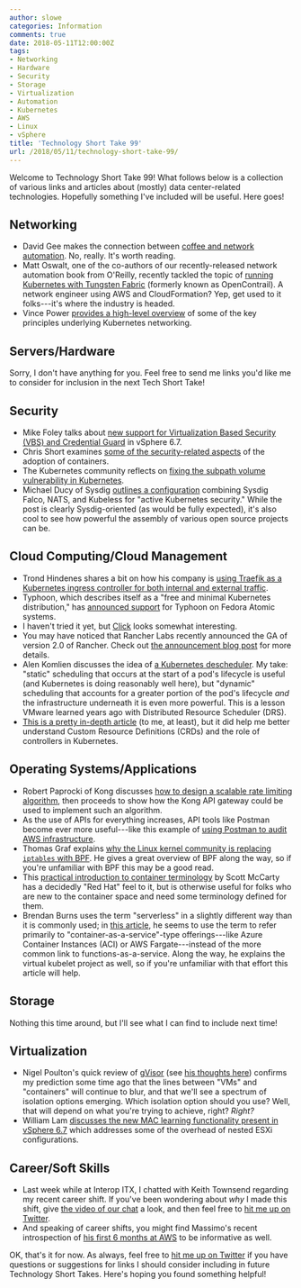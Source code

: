 ```yaml
---
author: slowe
categories: Information
comments: true
date: 2018-05-11T12:00:00Z
tags:
- Networking
- Hardware
- Security
- Storage
- Virtualization
- Automation
- Kubernetes
- AWS
- Linux
- vSphere
title: 'Technology Short Take 99'
url: /2018/05/11/technology-short-take-99/
---
```


Welcome to Technology Short Take 99! What follows below is a collection of various links and articles about (mostly) data center-related technologies. Hopefully something I've included will be useful. Here goes!<!--more-->

## Networking

* David Gee makes the connection between [coffee and network automation][link-5]. No, really. It's worth reading.
* Matt Oswalt, one of the co-authors of our recently-released network automation book from O'Reilly, recently tackled the topic of [running Kubernetes with Tungsten Fabric][link-14] (formerly known as OpenContrail). A network engineer using AWS and CloudFormation? Yep, get used to it folks---it's where the industry is headed.
* Vince Power [provides a high-level overview][link-22] of some of the key principles underlying Kubernetes networking.

## Servers/Hardware

Sorry, I don't have anything for you. Feel free to send me links you'd like me to consider for inclusion in the next Tech Short Take!

## Security

* Mike Foley talks about [new support for Virtualization Based Security (VBS) and Credential Guard][link-1] in vSphere 6.7.
* Chris Short examines [some of the security-related aspects][link-6] of the adoption of containers.
* The Kubernetes community reflects on [fixing the subpath volume vulnerability in Kubernetes][link-7].
* Michael Ducy of Sysdig [outlines a configuration][link-16] combining Sysdig Falco, NATS, and Kubeless for "active Kubernetes security." While the post is clearly Sysdig-oriented (as would be fully expected), it's also cool to see how powerful the assembly of various open source projects can be.

## Cloud Computing/Cloud Management

* Trond Hindenes shares a bit on how his company is [using Traefik as a Kubernetes ingress controller for both internal and external traffic][link-2].
* Typhoon, which describes itself as a "free and minimal Kubernetes distribution," has [announced support][link-3] for Typhoon on Fedora Atomic systems.
* I haven't tried it yet, but [Click][link-4] looks somewhat interesting.
* You may have noticed that Rancher Labs recently announced the GA of version 2.0 of Rancher. Check out [the announcement blog post][link-8] for more details.
* Alen Komlien discusses the idea of [a Kubernetes descheduler][link-11]. My take: "static" scheduling that occurs at the start of a pod's lifecycle is useful (and Kubernetes is doing reasonably well here), but "dynamic" scheduling that accounts for a greater portion of the pod's lifecycle _and_ the infrastructure underneath it is even more powerful. This is a lesson VMware learned years ago with Distributed Resource Scheduler (DRS).
* [This is a pretty in-depth article][link-18] (to me, at least), but it did help me better understand Custom Resource Definitions (CRDs) and the role of controllers in Kubernetes.

## Operating Systems/Applications

* Robert Paprocki of Kong discusses [how to design a scalable rate limiting algorithm][link-15], then proceeds to show how the Kong API gateway could be used to implement such an algorithm.
* As the use of APIs for everything increases, API tools like Postman become ever more useful---like this example of [using Postman to audit AWS infrastructure][link-17].
* Thomas Graf explains [why the Linux kernel community is replacing `iptables` with BPF][link-19]. He gives a great overview of BPF along the way, so if you're unfamiliar with BPF this may be a good read.
* This [practical introduction to container terminology][link-20] by Scott McCarty has a decidedly "Red Hat" feel to it, but is otherwise useful for folks who are new to the container space and need some terminology defined for them.
* Brendan Burns uses the term "serverless" in a slightly different way than it is commonly used; in [this article][link-21], he seems to use the term to refer primarily to "container-as-a-service"-type offerings---like Azure Container Instances (ACI) or AWS Fargate---instead of the more common link to functions-as-a-service. Along the way, he explains the virtual kubelet project as well, so if you're unfamiliar with that effort this article will help.

## Storage

Nothing this time around, but I'll see what I can find to include next time!

## Virtualization

* Nigel Poulton's quick review of [gVisor][link-13] (see [his thoughts here][link-12]) confirms my prediction some time ago that the lines between "VMs" and "containers" will continue to blur, and that we'll see a spectrum of isolation options emerging. Which isolation option should you use? Well, that will depend on what you're trying to achieve, right? _Right?_
* William Lam [discusses the new MAC learning functionality present in vSphere 6.7][link-23] which addresses some of the overhead of nested ESXi configurations.

## Career/Soft Skills

* Last week while at Interop ITX, I chatted with Keith Townsend regarding my recent career shift. If you've been wondering about _why_ I made this shift, give [the video of our chat][link-9] a look, and then feel free to [hit me up on Twitter][link-24].
* And speaking of career shifts, you might find Massimo's recent introspection of [his first 6 months at AWS][link-10] to be informative as well.

OK, that's it for now. As always, feel free to [hit me up on Twitter][link-24] if you have questions or suggestions for links I should consider including in future Technology Short Takes. Here's hoping you found something helpful!

[link-1]: https://www.yelof.com/2018/05/01/introducing-support-for-virtualization-based-security-and-credential-guard-in-vsphere-6-7/
[link-2]: https://medium.com/@trondhindenes/using-traefik-as-a-kubernetes-ingress-controller-for-both-internal-and-external-traffic-c06e4177314
[link-3]: https://typhoon.psdn.io/announce/#april-26-2018
[link-4]: https://databricks.com/blog/2018/03/27/introducing-click-the-command-line-interactive-controller-for-kubernetes.html
[link-5]: http://ipengineer.net/2018/04/describing-network-automation-automate-coffee/
[link-6]: https://www.devsecopsdays.com/articles/numbersdontlie
[link-7]: https://kubernetes.io/blog/2018/04/04/fixing-subpath-volume-vulnerability/
[link-8]: https://rancher.com/blog/2018/2018-05-01-rancher-ga-announcement-sheng-liang/
[link-9]: https://www.ctodose.com/blog/2018/5/8/beyond-virtualization-why-scott-lowe-joined-heptio
[link-10]: http://www.it20.info/2018/05/my-first-6-months-at-aws/
[link-11]: https://akomljen.com/meet-a-kubernetes-descheduler/
[link-12]: http://blog.nigelpoulton.com/gvisor-containers/
[link-13]: https://cloudplatform.googleblog.com/2018/05/Open-sourcing-gVisor-a-sandboxed-container-runtime.html
[link-14]: https://keepingitclassless.net/2018/05/up-running-kubernetes-tungsten-fabric/
[link-15]: https://konghq.com/blog/how-to-design-a-scalable-rate-limiting-algorithm/
[link-16]: https://sysdig.com/blog/active-kubernetes-security-falco-nats-kubeless/
[link-17]: http://blog.getpostman.com/2017/12/19/audit-your-aws-infrastructure-with-postman/
[link-18]: https://medium.com/@trstringer/create-kubernetes-controllers-for-core-and-custom-resources-62fc35ad64a3
[link-19]: https://cilium.io/blog/2018/04/17/why-is-the-kernel-community-replacing-iptables/
[link-20]: https://developers.redhat.com/blog/2018/02/22/container-terminology-practical-introduction/
[link-21]: https://thenewstack.io/the-future-of-kubernetes-is-serverless/
[link-22]: http://blog.wercker.com/how-does-kubernetes-work
[link-23]: https://www.virtuallyghetto.com/2018/04/native-mac-learning-in-vsphere-6-7-removes-the-need-for-promiscuous-mode-for-nested-esxi.html
[link-24]: https://twitter.com/scott_lowe
